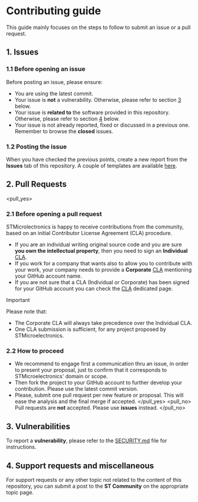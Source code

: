 # Contributing guide

This guide mainly focuses on the steps to follow to submit an issue or a pull request.

## 1. Issues

### 1.1 Before opening an issue

Before posting an issue, please ensure:
* You are using the latest commit.
* Your issue is **not** a vulnerability. Otherwise, please refer to section [3](CONTRIBUTING.md#3-vulnerabilities) below.
* Your issue is **related to** the software provided in this repository. Otherwise, please refer to section [4](CONTRIBUTING.md#4-support-requests-and-miscellaneous) below.
* Your issue is not already reported, fixed or discussed in a previous one. Remember to browse the **closed** issues.

### 1.2 Posting the issue

When you have checked the previous points, create a new report from the **Issues** tab of this repository. A couple of templates are available [here](../../issues/new/choose).

## 2. Pull Requests

<pull_yes>
### 2.1 Before opening a pull request

STMicrolectronics is happy to receive contributions from the community, based on an initial Contributor License Agreement (CLA) procedure.

* If you are an individual writing original source code and you are sure **you own the intellectual property**, then you need to sign an **Individual** [CLA](https://cla.st.com).
* If you work for a company that wants also to allow you to contribute with your work, your company needs to provide a **Corporate** [CLA](https://cla.st.com) mentioning your GitHub account name.
* If you are not sure that a CLA (Individual or Corporate) has been signed for your GitHub account you can check the [CLA](https://cla.st.com) dedicated page.

> [!IMPORTANT]
> Please note that:
> * The Corporate CLA will always take precedence over the Individual CLA.
> * One CLA submission is sufficient, for any project proposed by STMicroelectronics.

### 2.2 How to proceed

* We recommend to engage first a communication thru an issue, in order to present your proposal, just to confirm that it corresponds to STMicroelectronics' domain or scope.
* Then fork the project to your GitHub account to further develop your contribution. Please use the latest commit version.
* Please, submit one pull request per new feature or proposal. This will ease the analysis and the final merge if accepted.
</pull_yes>
<pull_no>
Pull requests are **not** accepted. Please use **issues** instead.
</pull_no>

## 3. Vulnerabilities

To report a **vulnerability**, please refer to the [SECURITY.md](./SECURITY.md) file for instructions.

## 4. Support requests and miscellaneous

For support requests or any other topic not related to the content of this repository, you can submit a post to the **ST Community** on the appropriate topic page.
